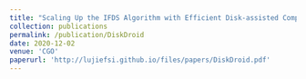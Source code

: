 ```yaml
---
title: "Scaling Up the IFDS Algorithm with Efficient Disk-assisted Computing"
collection: publications
permalink: /publication/DiskDroid
date: 2020-12-02
venue: 'CGO'
paperurl: 'http://lujiefsi.github.io/files/papers/DiskDroid.pdf'
---
```


